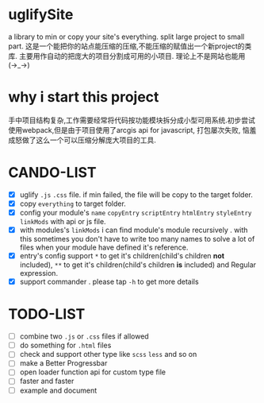 # uglifySite
a library to min or copy your site's everything. split large project to small part.
这是一个能把你的站点能压缩的压缩,不能压缩的赋值出一个新project的类库. 主要用作自动的把庞大的项目分割成可用的小项目.
理论上不是网站也能用(→_→)

# why i start this project
手中项目结构复杂,工作需要经常将代码按功能模块拆分成小型可用系统.初步尝试使用webpack,但是由于项目使用了arcgis api for javascript, 打包屡次失败, 恼羞成怒做了这么一个可以压缩分解庞大项目的工具.

# CANDO-LIST
- [x] uglify `.js` `.css` file. if min failed, the file will be copy to the target folder.
- [x] copy `everything` to target folder.
- [x] config your module's `name` `copyEntry` `scriptEntry` `htmlEntry` `styleEntry` `linkMods` with api or js file.
- [x] with modules's `linkMods` i can find module's module recursively . with this sometimes you don't have to write too many names to solve a lot of files when your module have defined it's reference.
- [x] entry's config support `*` to get it's children(child's children **not** included), `**` to get it's children(child's children **is** included) and Regular expression.
- [x] support commander . please tap `-h` to get more details

# TODO-LIST
- [ ] combine two `.js` or `.css` files if allowed
- [ ] do something for `.html` files
- [ ] check and support other type like `scss` `less` and so on
- [ ] make a Better Progressbar
- [ ] open loader function api for custom type file
- [ ] faster and faster
- [ ] example and document
